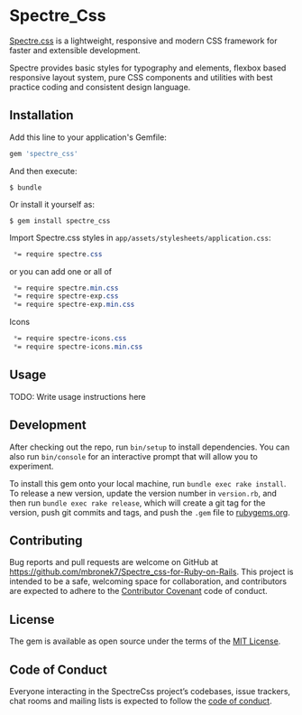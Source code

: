 # Spectre_Css

[Spectre.css](https://picturepan2.github.io/spectre/) is a lightweight, responsive and modern CSS framework for faster and extensible development.

Spectre provides basic styles for typography and elements, flexbox based responsive layout system, pure CSS components and utilities with best practice coding and consistent design language.

## Installation

Add this line to your application's Gemfile:

```ruby
gem 'spectre_css'
```

And then execute:

    $ bundle

Or install it yourself as:

    $ gem install spectre_css

Import Spectre.css styles in `app/assets/stylesheets/application.css`:
```css
 *= require spectre.css
```
or you can add one or all of
```css
 *= require spectre.min.css
 *= require spectre-exp.css
 *= require spectre-exp.min.css
```
Icons
```css
 *= require spectre-icons.css
 *= require spectre-icons.min.css
```
## Usage

TODO: Write usage instructions here

## Development

After checking out the repo, run `bin/setup` to install dependencies. You can also run `bin/console` for an interactive prompt that will allow you to experiment.

To install this gem onto your local machine, run `bundle exec rake install`. To release a new version, update the version number in `version.rb`, and then run `bundle exec rake release`, which will create a git tag for the version, push git commits and tags, and push the `.gem` file to [rubygems.org](https://rubygems.org).

## Contributing

Bug reports and pull requests are welcome on GitHub at https://github.com/mbronek7/Spectre_css-for-Ruby-on-Rails. This project is intended to be a safe, welcoming space for collaboration, and contributors are expected to adhere to the [Contributor Covenant](http://contributor-covenant.org) code of conduct.

## License

The gem is available as open source under the terms of the [MIT License](https://opensource.org/licenses/MIT).

## Code of Conduct

Everyone interacting in the SpectreCss project’s codebases, issue trackers, chat rooms and mailing lists is expected to follow the [code of conduct](https://github.com/mbronek7/Spectre_css-for-Ruby-on-Rails/blob/master/CODE_OF_CONDUCT.md).

